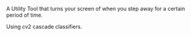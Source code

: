 A Utility Tool that turns your screen of when you step away for a certain period of time.


Using cv2 cascade classifiers.
